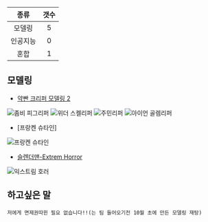 |   종류  |  갯수  | 
| :---:  | :---: |
| 모델링  | 5 | 
| 인공지능 |  0   | 
|  혼합  |   1   |  
 ## 모델링
 
* [약빤 크리퍼 모델링 2](http://cafe.naver.com/minecraftpe/2354890) 

![좀비 피그리퍼](http://i.imgur.com/XakXV5C.png) 
![위더 스켈리퍼](http://i.imgur.com/01NtOjC.png) 
![주민리퍼](http://i.imgur.com/p3Fpl3Z.png) 
![아이언 골렘리퍼](http://i.imgur.com/SjFxuaY.png) 

* [프랑켄 슈타인]

![프랑켄 슈타인](http://i.imgur.com/Ya07dNA.png)


* [슬렌더맨-Extrem Horror](http://cafe.naver.com/minecraftpe/2366699)

![익스트림 호러](http://i.imgur.com/iBbRUYT.jpg)

 ## 하고싶은 말 
 
```
저에게 면제권따윈 필요 없습니다!!(는 팀 들어오기전 10월 초에 만든 모델링 재탕)
```
